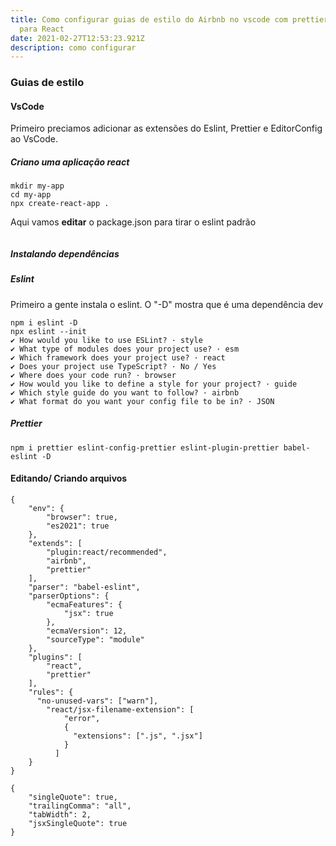 ```yaml
---
title: Como configurar guias de estilo do Airbnb no vscode com prettier e eslint
  para React
date: 2021-02-27T12:53:23.921Z
description: como configurar
---
```

### Guias de estilo

#### VsCode

Primeiro preciamos adicionar as extensões do Eslint, Prettier e EditorConfig ao VsCode.

##### Criano uma aplicação react

```console[terminal]
mkdir my-app
cd my-app
npx create-react-app .
```

Aqui vamos **editar** o package.json para tirar o eslint padrão

```console[terminal]

```

##### Instalando dependências

##### Eslint

Primeiro a gente instala o eslint. O "-D" mostra que é uma dependência dev

```console[terminal]
npm i eslint -D
npx eslint --init
✔ How would you like to use ESLint? · style
✔ What type of modules does your project use? · esm
✔ Which framework does your project use? · react
✔ Does your project use TypeScript? · No / Yes
✔ Where does your code run? · browser
✔ How would you like to define a style for your project? · guide
✔ Which style guide do you want to follow? · airbnb
✔ What format do you want your config file to be in? · JSON
```

##### Prettier

```console[terminal]
npm i prettier eslint-config-prettier eslint-plugin-prettier babel-eslint -D
```

#### Editando/ Criando arquivos


```console[.eslintrec.json]
{
    "env": {
        "browser": true,
        "es2021": true
    },
    "extends": [
        "plugin:react/recommended",
        "airbnb",
        "prettier"
    ],
    "parser": "babel-eslint",
    "parserOptions": {
        "ecmaFeatures": {
            "jsx": true
        },
        "ecmaVersion": 12,
        "sourceType": "module"
    },
    "plugins": [
        "react",
        "prettier"
    ],
    "rules": {
      "no-unused-vars": ["warn"],
        "react/jsx-filename-extension": [
            "error",
            {
              "extensions": [".js", ".jsx"]
            }
          ]
    }
}

```

```console[.prettierrc]
{
    "singleQuote": true,
    "trailingComma": "all",
    "tabWidth": 2,
    "jsxSingleQuote": true
}
```